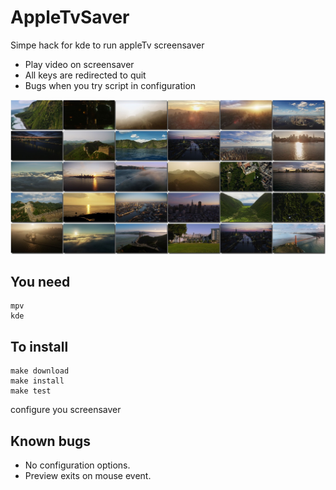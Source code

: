 # AppleTvSaver


Simpe hack for kde to run appleTv screensaver
- Play video on screensaver
- All keys are redirected to quit
- Bugs when you try script in configuration 


![alt tag](https://raw.githubusercontent.com/whoo/AppleTvSaver/master/montage.jpg)

## You need
```
mpv
kde
```

## To install
```
make download
make install 
make test
```
configure you screensaver

## Known bugs
- No configuration options.
- Preview exits on mouse event.
